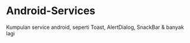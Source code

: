 # Android-Services
Kumpulan service android, seperti Toast, AlertDialog, SnackBar &amp; banyak lagi
